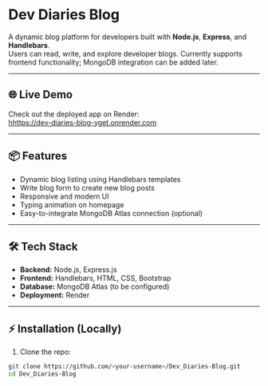 # Dev Diaries Blog

A dynamic blog platform for developers built with **Node.js**, **Express**, and **Handlebars**.  
Users can read, write, and explore developer blogs. Currently supports frontend functionality; MongoDB integration can be added later.

---

## 🌐 Live Demo

Check out the deployed app on Render:  
[hhttps://dev-diaries-blog-yget.onrender.com](https://dev-diaries-blog-yget.onrender.com)

---

## 📦 Features

- Dynamic blog listing using Handlebars templates
- Write blog form to create new blog posts
- Responsive and modern UI
- Typing animation on homepage
- Easy-to-integrate MongoDB Atlas connection (optional)

---

## 🛠 Tech Stack

- **Backend:** Node.js, Express.js  
- **Frontend:** Handlebars, HTML, CSS, Bootstrap  
- **Database:** MongoDB Atlas (to be configured)  
- **Deployment:** Render  

---

## ⚡ Installation (Locally)

1. Clone the repo:

```bash
git clone https://github.com/<your-username>/Dev_Diaries-Blog.git
cd Dev_Diaries-Blog
